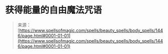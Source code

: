 <!--yml

category: 未分类

date: 2024-06-12 18:34:28

-->

# 获得能量的自由魔法咒语

> 来源：[https://www.spellsofmagic.com/spells/beauty_spells/body_spells/1446/page.html#0001-01-01](https://www.spellsofmagic.com/spells/beauty_spells/body_spells/1446/page.html#0001-01-01)
